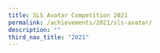 ```yaml
---
title: SLS Avatar Competition 2021
permalink: /achievements/2021/sls-avatar/
description: ""
third_nav_title: "2021"
---
```

